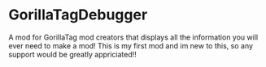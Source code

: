 # GorillaTagDebugger
A mod for GorillaTag mod creators that displays all the information you will ever need to make a mod!
This is my first mod and im new to this, so any support would be greatly appriciated!!

<img scr="https://cdn.discordapp.com/attachments/1111312376478830642/1111320949900451910/Capture.PNG"/>
